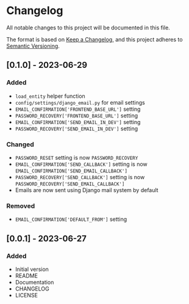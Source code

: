 # Changelog

All notable changes to this project will be documented in this file.

The format is based on [Keep a Changelog](https://keepachangelog.com/en/1.1.0/),
and this project adheres to [Semantic Versioning](https://semver.org/spec/v2.0.0.html).

## [0.1.0] - 2023-06-29

### Added

- `load_entity` helper function
- `config/settings/django_email.py` for email settings
- `EMAIL_CONFIRMATION['FRONTEND_BASE_URL']` setting
- `PASSWORD_RECOVERY['FRONTEND_BASE_URL']` setting
- `EMAIL_CONFIRMATION['SEND_EMAIL_IN_DEV']` setting
- `PASSWORD_RECOVERY['SEND_EMAIL_IN_DEV']` setting

### Changed

- `PASSWORD_RESET` setting is now `PASSWORD_RECOVERY`
- `EMAIL_CONFIRMATION['SEND_CALLBACK']` setting is now `EMAIL_CONFIRMATION['SEND_EMAIL_CALLBACK']`
- `PASSWORD_RECOVERY['SEND_CALLBACK']` setting is now `PASSWORD_RECOVERY['SEND_EMAIL_CALLBACK']`
- Emails are now sent using Django mail system by default

### Removed

- `EMAIL_CONFIRMATION['DEFAULT_FROM']` setting

## [0.0.1] - 2023-06-27

### Added

- Initial version
- README
- Documentation
- CHANGELOG
- LICENSE
